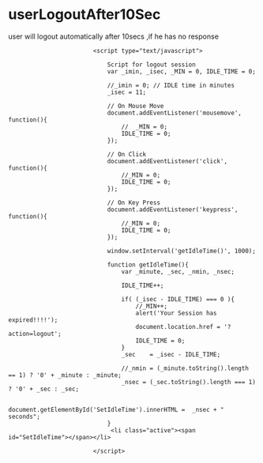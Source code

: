 # userLogoutAfter10Sec
user will logout automatically after 10secs ,if he has no response

							<script type="text/javascript">
						
								Script for logout session
								var _imin, _isec, _MIN = 0, IDLE_TIME = 0;

								//_imin = 0; // IDLE time in minutes
								_isec = 11;

								// On Mouse Move
								document.addEventListener('mousemove', function(){
									//  _MIN = 0;
									IDLE_TIME = 0;
								});

								// On Click
								document.addEventListener('click', function(){
									//_MIN = 0;
									IDLE_TIME = 0;
								});

								// On Key Press
								document.addEventListener('keypress', function(){
									//_MIN = 0;
									IDLE_TIME = 0;
								});

								window.setInterval('getIdleTime()', 1000);

								function getIdleTime(){
									var _minute, _sec, _nmin, _nsec;

									IDLE_TIME++;

									if( (_isec - IDLE_TIME) === 0 ){
										//_MIN++;
										alert('Your Session has expired!!!!');
										document.location.href = '?action=logout';
										IDLE_TIME = 0;
									}
									_sec    = _isec - IDLE_TIME;

									//_nmin = (_minute.toString().length == 1) ? '0' + _minute : _minute;
									_nsec = (_sec.toString().length === 1) ? '0' + _sec : _sec;

									document.getElementById('SetIdleTime').innerHTML =  _nsec + " seconds";
								}
                                 <li class="active"><span id="SetIdleTime"></span></li>
								
							</script>

